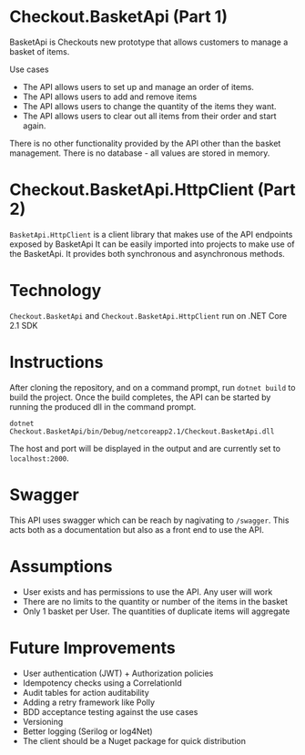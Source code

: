 # Checkout.BasketApi (Part 1)

BasketApi is Checkouts new prototype that allows customers to manage a basket of items. 

Use cases
- The API allows users to set up and manage an order of items.  
- The API allows users to add and remove items
- The API allows users to change the quantity of the items they want.  
- The API allows users to clear out all items from their order and start again.

There is no other functionality provided by the API other than the basket management.
There is no database - all values are stored in memory.

#  Checkout.BasketApi.HttpClient (Part 2)

`BasketApi.HttpClient` is a client library that makes use of the API endpoints exposed by BasketApi
It can be easily imported into projects to make use of the BasketApi.
It provides both synchronous and asynchronous methods.

# Technology
`Checkout.BasketApi` and `Checkout.BasketApi.HttpClient` run on .NET Core 2.1 SDK

# Instructions
After cloning the repository, and on a command prompt, run `dotnet build` to build the project. 
Once the build completes, the API can be started by running the produced dll in the command prompt.
```
dotnet Checkout.BasketApi/bin/Debug/netcoreapp2.1/Checkout.BasketApi.dll
```
The host and port will be displayed in the output and are currently set to `localhost:2000`. 

# Swagger
This API uses swagger which can be reach by nagivating to `/swagger`.
This acts both as a documentation but also as a front end to use the API.

# Assumptions
- User exists and has permissions to use the API. Any user will work
- There are no limits to the quantity or number of the items in the basket
- Only 1 basket per User. The quantities of duplicate items will aggregate

# Future Improvements
- User authentication (JWT) + Authorization policies
- Idempotency checks using a CorrelationId
- Audit tables for action auditability
- Adding a retry framework like Polly
- BDD acceptance testing against the use cases
- Versioning
- Better logging (Serilog or log4Net)
- The client should be a Nuget package for quick distribution